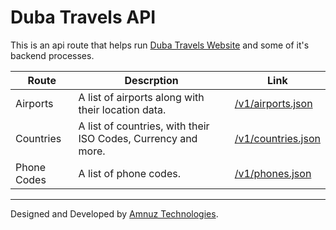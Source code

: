 # Duba Travels API

This is an api route that helps run [Duba Travels Website](https://www.dubauae.com) and some of it's backend processes.

| Route | Descrption | Link |
| --- | --- | --- |
| Airports | A list of airports along with their location data. | [/v1/airports.json](/v1/airports.json) |
| Countries | A list of countries, with their ISO Codes, Currency and more. | [/v1/countries.json](/v1/countries.json) |
| Phone Codes | A list of phone codes. | [/v1/phones.json](/v1/phones.json) |


---

Designed and Developed by [Amnuz Technologies](https://www.amnuz.com/?utm=dubatravels).
